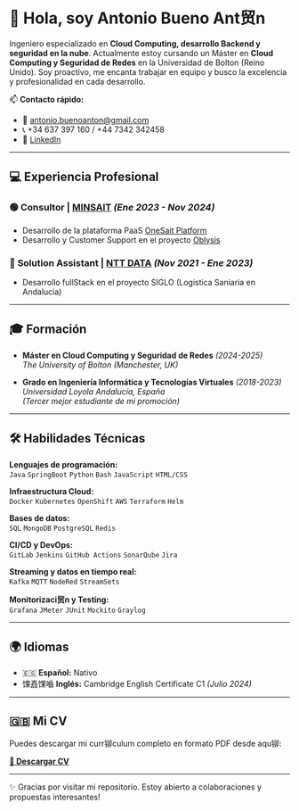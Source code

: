 
# 👋  Hola, soy Antonio Bueno Ant贸n

Ingeniero especializado en **Cloud Computing, desarrollo Backend y seguridad en la nube**. Actualmente estoy cursando un Máster en **Cloud Computing y Seguridad de Redes** en la Universidad de Bolton (Reino Unido). Soy proactivo, me encanta trabajar en equipo y busco la excelencia y profesionalidad en cada desarrollo.

📫 **Contacto rápido:**
- 📧 [antonio.buenoanton@gmail.com](mailto:antonio.buenoanton@gmail.com)
- 📞 +34 637 397 160 / +44 7342 342458
- 💼 [LinkedIn](https://www.linkedin.com/in/abuenoan)

---

## 💻  Experiencia Profesional

### 🟢 **Consultor** | [MINSAIT](https://www.minsait.com/es) *(Ene 2023 - Nov 2024)*
- Desarrollo de la plataforma PaaS [OneSait Platform](https://dev.onesaitplatform.com/)
- Desarrollo y Customer Support en el proyecto [Oblysis](https://www.minsait.com/es/oblysis) 

### 🔵  **Solution Assistant** | [NTT DATA](https://www.nttdata.com/global/en/) *(Nov 2021 - Ene 2023)*
- Desarrollo fullStack en el proyecto SIGLO (Logistica Saniaria en Andalucia)

---

## 🎓 Formación

- **Máster en Cloud Computing y Seguridad de Redes** *(2024-2025)*  
  *The University of Bolton (Manchester, UK)*
  
- **Grado en Ingeniería Informática y Tecnologías Virtuales** *(2018-2023)*  
  *Universidad Loyola Andalucía, España*  
  *(Tercer mejor estudiante de mi promoción)*

---

## 🛠️ Habilidades Técnicas

**Lenguajes de programación:**  
`Java` `SpringBoot` `Python` `Bash` `JavaScript` `HTML/CSS`

**Infraestructura Cloud:**  
`Docker` `Kubernetes` `OpenShift` `AWS` `Terraform` `Helm`

**Bases de datos:**  
`SQL` `MongoDB` `PostgreSQL` `Redis`

**CI/CD y DevOps:**  
`GitLab` `Jenkins` `GitHub Actions` `SonarQube` `Jira`

**Streaming y datos en tiempo real:**  
`Kafka` `MQTT` `NodeRed` `StreamSets`

**Monitorizaci贸n y Testing:**  
`Grafana` `JMeter` `JUnit` `Mockito` `Graylog`

---

## 🌍 Idiomas
- 🇪🇸 **Español:** Nativo
- 馃嚞馃嚙 **Inglés:** Cambridge English Certificate C1 *(Julio 2024)*

---

## 🇬🇧 Mi CV
Puedes descargar mi curr铆culum completo en formato PDF desde aqu铆:

[**📄  Descargar CV**](./CV/BuenoAnton_Antonio_CV_2025.pdf)

---

✨ Gracias por visitar mi repositorio. Estoy abierto a colaboraciones y propuestas interesantes!
